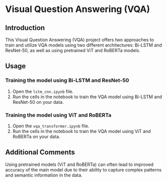 # Visual Question Answering (VQA)

## Introduction
This Visual Question Answering (VQA) project offers two approaches to train and utilize VQA models using two different architectures: Bi-LSTM and ResNet-50, as well as using pretrained ViT and RoBERTa models.

## Usage
### Training the model using Bi-LSTM and ResNet-50
1. Open the `lstm_cnn.ipynb` file.
2. Run the cells in the notebook to train the VQA model using Bi-LSTM and ResNet-50 on your data.

### Training the model using ViT and RoBERTa
1. Open the `vqa_transformer.ipynb` file.
2. Run the cells in the notebook to train the VQA model using ViT and RoBERTa on your data.

## Additional Comments
Using pretrained models (ViT and RoBERTa) can often lead to improved accuracy of the main model due to their ability to capture complex patterns and semantic information in the data.
